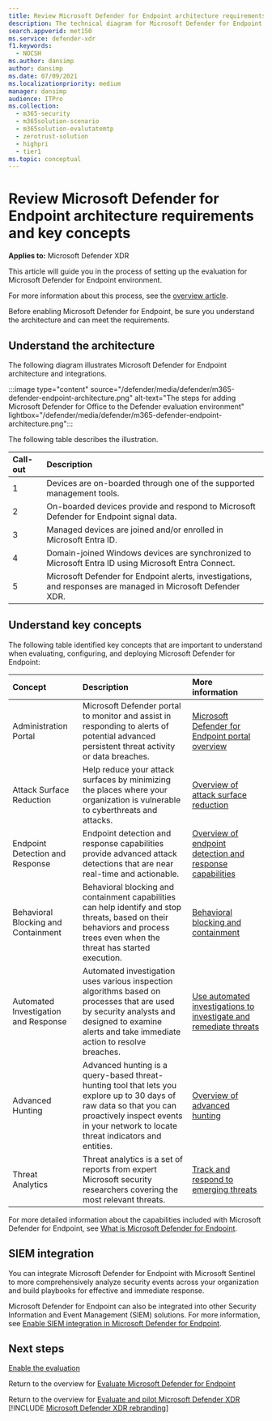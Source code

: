 ```yaml
---
title: Review Microsoft Defender for Endpoint architecture requirements and key concepts
description: The technical diagram for Microsoft Defender for Endpoint in Microsoft Defender XDR will help you understand identity in Microsoft 365 before you build your trial lab or pilot environment.
search.appverid: met150
ms.service: defender-xdr
f1.keywords:
  - NOCSH
ms.author: dansimp
author: dansimp
ms.date: 07/09/2021
ms.localizationpriority: medium
manager: dansimp
audience: ITPro
ms.collection:
  - m365-security
  - m365solution-scenario
  - m365solution-evalutatemtp
  - zerotrust-solution
  - highpri
  - tier1
ms.topic: conceptual
---
```


# Review Microsoft Defender for Endpoint architecture requirements and key concepts

**Applies to:**
Microsoft Defender XDR

This article will guide you in the process of setting up the evaluation for Microsoft Defender for Endpoint environment.

For more information about this process, see the [overview article](eval-defender-endpoint-overview.md).

Before enabling Microsoft Defender for Endpoint, be sure you understand the architecture and can meet the requirements.

## Understand the architecture

The following diagram illustrates Microsoft Defender for Endpoint architecture and integrations.

:::image type="content" source="/defender/media/defender/m365-defender-endpoint-architecture.png" alt-text="The steps for adding Microsoft Defender for Office to the Defender evaluation environment" lightbox="/defender/media/defender/m365-defender-endpoint-architecture.png":::

The following table describes the illustration.

Call-out | Description
:---|:---|
1 | Devices are on-boarded through one of the supported management tools.
2 | On-boarded devices provide and respond to Microsoft Defender for Endpoint signal data.
3 | Managed devices are joined and/or enrolled in Microsoft Entra ID.
4 | Domain-joined Windows devices are synchronized to Microsoft Entra ID using Microsoft Entra Connect.
5 | Microsoft Defender for Endpoint alerts, investigations, and responses are managed in Microsoft Defender XDR.

## Understand key concepts

The following table identified key concepts that are important to understand when evaluating, configuring, and deploying Microsoft Defender for Endpoint:

Concept | Description | More information
:---|:---|:---|
Administration Portal | Microsoft Defender portal to monitor and assist in responding to alerts of potential advanced persistent threat activity or data breaches. | [Microsoft Defender for Endpoint portal overview](microsoft-365-security-center-mde.md)
Attack Surface Reduction | Help reduce your attack surfaces by minimizing the places where your organization is vulnerable to cyberthreats and attacks. | [Overview of attack surface reduction](/defender-endpoint/overview-attack-surface-reduction)
Endpoint Detection and Response | Endpoint detection and response capabilities provide advanced attack detections that are near real-time and actionable. | [Overview of endpoint detection and response capabilities](/defender-endpoint/overview-endpoint-detection-response)
Behavioral Blocking and Containment | Behavioral blocking and containment capabilities can help identify and stop threats, based on their behaviors and process trees even when the threat has started execution. | [Behavioral blocking and containment](/defender-endpoint/behavioral-blocking-containment)
Automated Investigation and Response | Automated investigation uses various inspection algorithms based on processes that are used by security analysts and designed to examine alerts and take immediate action to resolve breaches. | [Use automated investigations to investigate and remediate threats](/defender-endpoint/automated-investigations)
Advanced Hunting | Advanced hunting is a query-based threat-hunting tool that lets you explore up to 30 days of raw data so that you can proactively inspect events in your network to locate threat indicators and entities. | [Overview of advanced hunting](advanced-hunting-overview.md)
Threat Analytics | Threat analytics is a set of reports from expert Microsoft security researchers covering the most relevant threats. | [Track and respond to emerging threats](/defender-endpoint/threat-analytics)

For more detailed information about the capabilities included with Microsoft Defender for Endpoint, see [What is Microsoft Defender for Endpoint](/defender-endpoint/microsoft-defender-endpoint).

## SIEM integration

You can integrate Microsoft Defender for Endpoint with Microsoft Sentinel to more comprehensively analyze security events across your organization and build playbooks for effective and immediate response.

Microsoft Defender for Endpoint can also be integrated into other Security Information and Event Management (SIEM) solutions. For more information, see [Enable SIEM integration in Microsoft Defender for Endpoint](/defender-endpoint/configure-siem).

## Next steps

[Enable the evaluation](eval-defender-endpoint-enable-eval.md)

Return to the overview for [Evaluate Microsoft Defender for Endpoint](eval-defender-endpoint-overview.md)

Return to the overview for [Evaluate and pilot Microsoft Defender XDR](eval-overview.md)
[!INCLUDE [Microsoft Defender XDR rebranding](../includes/defender-m3d-techcommunity.md)]
